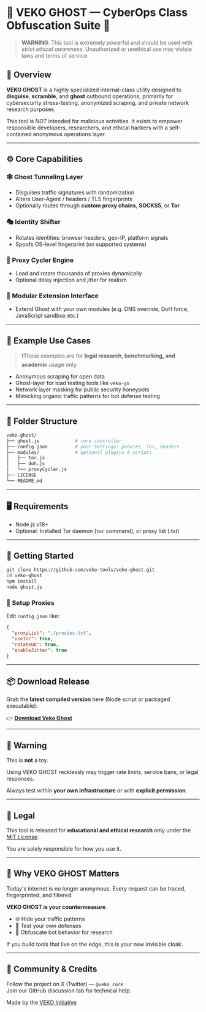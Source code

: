 # 🛑 VEKO GHOST — CyberOps Class Obfuscation Suite 🛑

> **WARNING**: This tool is extremely powerful and should be used with *strict ethical awareness*. Unauthorized or unethical use may violate laws and terms of service.

## 🧠 Overview

**VEKO GHOST** is a highly specialized internal-class utility designed to **disguise**, **scramble**, and **ghost** outbound operations, primarily for cybersecurity stress-testing, anonymized scraping, and private network research purposes.

This tool is *NOT* intended for malicious activities. It exists to empower responsible developers, researchers, and ethical hackers with a self-contained anonymous operations layer.

---

## ⚙️ Core Capabilities

### 🕸️ Ghost Tunneling Layer
- Disguises traffic signatures with randomization
- Alters User-Agent / headers / TLS fingerprints
- Optionally routes through **custom proxy chains**, **SOCKS5**, or **Tor**

### 🎭 Identity Shifter
- Rotates identities: browser headers, geo-IP, platform signals
- Spoofs OS-level fingerprint (on supported systems)

### 🔁 Proxy Cycler Engine
- Load and rotate thousands of proxies dynamically
- Optional delay injection and jitter for realism

### 🧩 Modular Extension Interface
- Extend Ghost with your own modules (e.g. DNS override, DoH force, JavaScript sandbox etc.)

---

## 🧪 Example Use Cases

> ❗These examples are for **legal research, benchmarking, and academic** usage only.

- Anonymous scraping for open data
- Ghost-layer for load testing tools like `veko-go`
- Network layer masking for public security honeypots
- Mimicking organic traffic patterns for bot defense testing

---

## 📂 Folder Structure

```bash
veko-ghost/
├── ghost.js             # core controller
├── config.json          # your settings: proxies, Tor, headers
├── modules/             # optional plugins & scripts
│   ├── tor.js
│   ├── doh.js
│   └── proxyCycler.js
├── LICENSE
└── README.md
```

---

## 🖥️ Requirements

- Node.js v18+
- Optional: Installed Tor daemon (`tor` command), or proxy list (.txt)

---

## 🚀 Getting Started

```bash
git clone https://github.com/veko-tools/veko-ghost.git
cd veko-ghost
npm install
node ghost.js
```

### 🔐 Setup Proxies

Edit `config.json` like:

```json
{
  "proxyList": "./proxies.txt",
  "useTor": true,
  "rotateUA": true,
  "enableJitter": true
}
```

---

## 📦 Download Release

Grab the **latest compiled version** here (Node script or packaged executable):

👉 **[Download Veko Ghost](https://github.com/veko-tools/veko-ghost/releases/latest)**

---

## 🧨 Warning

This is **not** a toy.

Using VEKO GHOST recklessly may trigger rate limits, service bans, or legal responses.

Always test within **your own infrastructure** or with **explicit permission**.

---

## 📜 Legal

This tool is released for **educational and ethical research** only under the [MIT License](./LICENSE).

You are solely responsible for how you use it.

---

## 🧠 Why VEKO GHOST Matters

Today's internet is no longer anonymous. Every request can be traced, fingerprinted, and filtered.

**VEKO GHOST is your countermeasure**.

- 🌐 Hide your traffic patterns
- 🎯 Test your own defenses
- 🧬 Obfuscate bot behavior for research

If you build tools that live on the edge, this is your new invisible cloak.

---

## 📣 Community & Credits

Follow the project on X (Twitter) — `@veko_core`  
Join our GitHub discussion tab for technical help.

Made by the [VEKO Initiative](https://github.com/veko-tools)